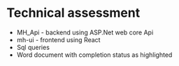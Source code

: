 # Technical assessment
- MH_Api - backend using ASP.Net web core Api
- mh-ui - frontend using React
- Sql queries
- Word document with completion status as highlighted
